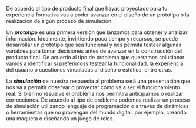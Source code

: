 De acuerdo al tipo de producto final que hayas proyectado para tu experiencia formativa vas a poder avanzar en el diseño de un prototipo o la realización de algún proceso de simulación.

Un **_prototipo_** es una primera versión que lanzamos para obtener y analizar información. Idealmente, invirtiendo poco tiempo y recursos, se puede desarrollar un prototipo que sea funcional y nos permita testear algunas variables para tomar decisiones antes de avanzar en la construcción del producto final. De acuerdo al tipo de problema que querramos solucionar vamos a identificar si preferimoss testear la funcionalidad, la experiencia del usuario o cuestiones vinculadas al diseño o estética, entre otras.  

La **_simulación_** de nuestra respuesta al problema será una presentación que nos va a permitir observar o proyectar cómo va a ser el funcionamiento real. Si bien no resuelve el problema nos permitirá anticiparnos o realizar correcciones. De acuerdo al tipo de problema podemos realizar un proceso de simulación utilizando lenguaje de programación o a través de dinámicas o herramientas que no provengan del mundo digital, por ejemplo, creando una maqueta o diseñando un juego de roles.   
